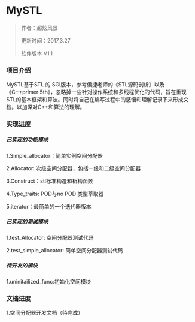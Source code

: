 # MySTL
>作者：超炫风景
>
>更新时间：2017.3.27
>
>软件版本 V1.1

### 项目介绍

MySTL基于STL 的 SGI版本，参考侯捷老师的《STL源码剖析》以及《C++primer 5th》，忽略掉一些针对操作系统和多线程优化的代码，旨在重现STL的基本框架和算法。同时将自己在编写过程中的感悟和理解记录下来形成文档。以加深对C++和算法的理解。

### 实现进度

##### 已实现的功能模块

1.Simple_allocator：简单实例空间分配器

2.Allocator: 次级空间分配器，包括一级和二级空间分配器

3.Construct：stl标准构造和析构函数

4.Type_traits: POD与no POD 类型萃取器

5.iterator：最简单的一个迭代器版本

##### 已实现的测试模块

1.test_Allocator: 空间分配器测试代码

2.test_simple_allocator:  简单空间分配器测试代码

##### 待开发的模块

1.uninitailized_func:初始化空间模块

### 文档进度

1.空间分配器开发文档（待完成）



